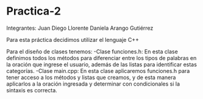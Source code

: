 # Practica-2
Integrantes:
Juan Diego Llorente
Daniela Arango Gutiérrez

Para esta práctica decidimos utilizar el lenguaje C++

Para el diseño de clases tenemos:
-Clase funciones.h: En esta clase definimos todos los métodos para diferenciar entre los tipos de palabras en la oración que ingrese el usuario, además de las listas para identificar estas categorías.
-Clase main.cpp: En esta clase aplicaremos <include> funciones.h para tener acceso a los métodos y listas que creamos, y de esta manera aplicarlos a la oración ingresada y determinar con condicionales si la sintaxis es correcta.
